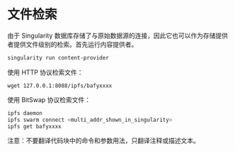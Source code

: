 # 文件检索

由于 Singularity 数据库存储了与原始数据源的连接，因此它也可以作为存储提供者提供文件级别的检索。首先运行内容提供者。

```sh
singularity run content-provider
```

使用 HTTP 协议检索文件：

```
wget 127.0.0.1:8088/ipfs/bafyxxxx
```

使用 BitSwap 协议检索文件：

```sh
ipfs daemon
ipfs swarm connect <multi_addr_shown_in_singularity>
ipfs get bafyxxxx
```
注意：不要翻译代码块中的命令和参数用法，只翻译注释或描述文本。
